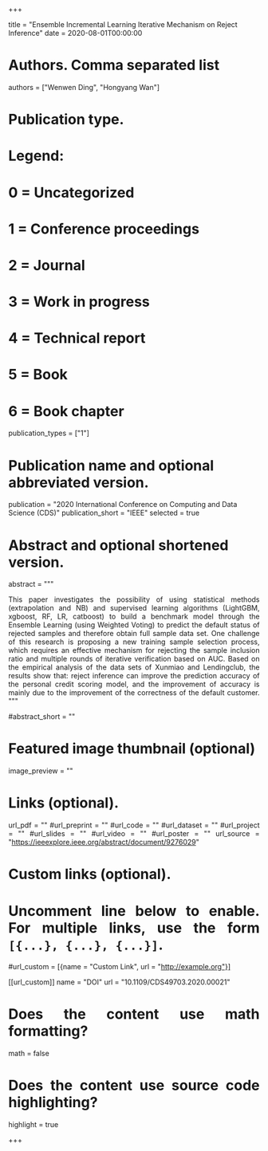 +++

title = "Ensemble Incremental Learning Iterative Mechanism on Reject Inference"
date = 2020-08-01T00:00:00

# Authors. Comma separated list
authors = ["Wenwen Ding", "Hongyang Wan"]

# Publication type.
# Legend:
# 0 = Uncategorized
# 1 = Conference proceedings
# 2 = Journal
# 3 = Work in progress
# 4 = Technical report
# 5 = Book
# 6 = Book chapter
publication_types = ["1"]

# Publication name and optional abbreviated version.
publication = "2020 International Conference on Computing and Data Science (CDS)"
publication_short = "IEEE"
selected = true

# Abstract and optional shortened version.
abstract = """<div align="justify"> 
This paper investigates the possibility of using statistical methods (extrapolation and NB) and supervised learning algorithms (LightGBM, xgboost, RF, LR, catboost) to build a benchmark model through the Ensemble Learning (using Weighted Voting) to predict the default status of rejected samples and therefore obtain full sample data set. One challenge of this research is proposing a new training sample selection process, which requires an effective mechanism for rejecting the sample inclusion ratio and multiple rounds of iterative verification based on AUC. Based on the empirical analysis of the data sets of Xunmiao and Lendingclub, the results show that: reject inference can improve the prediction accuracy of the personal credit scoring model, and the improvement of accuracy is mainly due to the improvement of the correctness of the default customer.
"""

#abstract_short = ""

# Featured image thumbnail (optional)
image_preview = ""



# Links (optional).
url_pdf = ""
#url_preprint = ""
#url_code = ""
#url_dataset = ""
#url_project = ""
#url_slides = ""
#url_video = ""
#url_poster = ""
url_source = "https://ieeexplore.ieee.org/abstract/document/9276029"

# Custom links (optional).
#   Uncomment line below to enable. For multiple links, use the form `[{...}, {...}, {...}]`.
#url_custom = [{name = "Custom Link", url = "http://example.org"}]

[[url_custom]]
name = "DOI"
url = "10.1109/CDS49703.2020.00021"


# Does the content use math formatting?
math = false

# Does the content use source code highlighting?
highlight = true


+++
